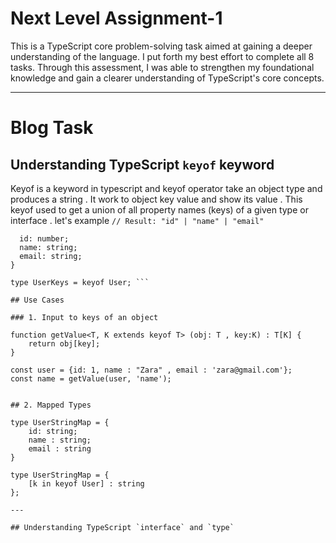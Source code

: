 # Next Level Assignment-1

This is a TypeScript core problem-solving task aimed at gaining a deeper understanding of the language. I put forth my best effort to complete all 8 tasks. Through this assessment, I was able to strengthen my foundational knowledge and gain a clearer understanding of TypeScript's core concepts.

---
# Blog Task

## Understanding TypeScript `keyof` keyword 

Keyof is a keyword in typescript and keyof operator take an object type and produces a string . It work to object key value and show its value .
This keyof used to get a union of all property names (keys) of a given type or interface . let's example `// Result: "id" | "name" | "email"`

```interface User {
  id: number;
  name: string;
  email: string;
}

type UserKeys = keyof User; ```

## Use Cases

### 1. Input to keys of an object

function getValue<T, K extends keyof T> (obj: T , key:K) : T[K] {
    return obj[key];
}

const user = {id: 1, name : "Zara" , email : 'zara@gmail.com'};
const name = getValue(user, 'name'); 


## 2. Mapped Types

type UserStringMap = {
    id: string;
    name : string;
    email : string
}

type UserStringMap = {
    [k in keyof User] : string
}; 

---

## Understanding TypeScript `interface` and `type`
